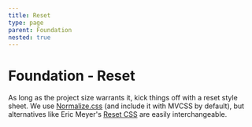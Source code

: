 ```yaml
---
title: Reset
type: page
parent: Foundation
nested: true
---
```


Foundation - Reset
==================

As long as the project size warrants it, kick things off with a reset style sheet. We use [Normalize.css][normalize] (and include it with MVCSS by default), but alternatives like Eric Meyer's [Reset CSS][meyer-reset] are easily interchangeable.

[normalize]: http://necolas.github.io/normalize.css/
[meyer-reset]: http://meyerweb.com/eric/tools/css/reset/reset.css
